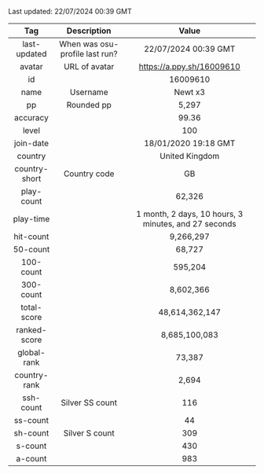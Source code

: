 Last updated: <!-- osu-last-updated -->22/07/2024 00:39 GMT<!-- osu-last-updated -->

|      Tag      |          Description           |                                              Value                                               |
| :-----------: | :----------------------------: | :----------------------------------------------------------------------------------------------: |
| last-updated  | When was osu-profile last run? |                <!-- osu-last-updated -->22/07/2024 00:39 GMT<!-- osu-last-updated -->                |
|    avatar     |         URL of avatar          |                 <!-- osu-avatar -->https://a.ppy.sh/16009610<!-- osu-avatar -->                  |
|      id       |                                |                              <!-- osu-id -->16009610<!-- osu-id -->                              |
|     name      |            Username            |                            <!-- osu-name -->Newt x3<!-- osu-name -->                             |
|      pp       |           Rounded pp           |                               <!-- osu-pp -->5,297<!-- osu-pp -->                                |
|   accuracy    |                                |                         <!-- osu-accuracy -->99.36<!-- osu-accuracy -->                          |
|     level     |                                |                             <!-- osu-level -->100<!-- osu-level -->                              |
|   join-date   |                                |                   <!-- osu-join-date -->18/01/2020 19:18 GMT<!-- osu-join-date -->                   |
|    country    |                                |                      <!-- osu-country -->United Kingdom<!-- osu-country -->                      |
| country-short |          Country code          |                      <!-- osu-country-short -->GB<!-- osu-country-short -->                      |
|  play-count   |                                |                       <!-- osu-play-count -->62,326<!-- osu-play-count -->                       |
|   play-time   |                                | <!-- osu-play-time -->1 month, 2 days, 10 hours, 3 minutes, and 27 seconds<!-- osu-play-time --> |
|   hit-count   |                                |                      <!-- osu-hit-count -->9,266,297<!-- osu-hit-count -->                       |
|   50-count    |                                |                         <!-- osu-50-count -->68,727<!-- osu-50-count -->                         |
|   100-count   |                                |                       <!-- osu-100-count -->595,204<!-- osu-100-count -->                        |
|   300-count   |                                |                      <!-- osu-300-count -->8,602,366<!-- osu-300-count -->                       |
|  total-score  |                                |                  <!-- osu-total-score -->48,614,362,147<!-- osu-total-score -->                  |
| ranked-score  |                                |                 <!-- osu-ranked-score -->8,685,100,083<!-- osu-ranked-score -->                  |
|  global-rank  |                                |                      <!-- osu-global-rank -->73,387<!-- osu-global-rank -->                      |
| country-rank  |                                |                     <!-- osu-country-rank -->2,694<!-- osu-country-rank -->                      |
|   ssh-count   |        Silver SS count         |                         <!-- osu-ssh-count -->116<!-- osu-ssh-count -->                          |
|   ss-count    |                                |                           <!-- osu-ss-count -->44<!-- osu-ss-count -->                           |
|   sh-count    |         Silver S count         |                          <!-- osu-sh-count -->309<!-- osu-sh-count -->                           |
|    s-count    |                                |                           <!-- osu-s-count -->430<!-- osu-s-count -->                            |
|    a-count    |                                |                           <!-- osu-a-count -->983<!-- osu-a-count -->                            |
